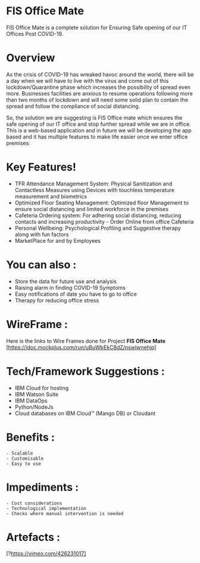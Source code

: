# FIS Office Mate

FIS Office Mate is a complete solution for Ensuring Safe opening of our IT Offices Post COVID-19.  

# Overview  
As the crisis of COVID-19 has wreaked havoc around the world, there will be a day when we will have to live with the virus and come out of this lockdown/Quarantine phase which increases the possibility of spread even more. Businesses facilities are anxious to resume operations following more than two months of lockdown and will need some solid plan to contain the spread and follow the compliance of social distancing.

So, the solution we are suggesting is FIS Office mate which ensures the safe opening of our IT office and stop further spread while we are in office. This is a web-based application and in future we will be developing the app based and it has multiple features to make life easier once we enter office premises: 

# Key Features!

  - TFR Attendance Management System: Physical Sanitization and Contactless Measures using Devices with touchless temperature measurement and biometrics
  -	Optimized Floor Seating Management: Optimized floor Management to ensure social distancing and limited workforce in the premises
  - Cafeteria Ordering system: For adhering social distancing, reducing contacts and increasing productivity - Order Online from office Cafeteria
  - Personal Wellbeing: Psychological Profiling and Suggestive therapy along with fun factors
  - MarketPlace for and by Employees

# You can also :
  - Store the data for future use and analysis 
  - Raising alarm in finding COVID-19 Symptoms
  - Easy notifications of date you have to go to office 
  - Therapy for reducing office stress
   
# WireFrame : 

Here is the links to Wire Frames done for Project **FIS Office Mate** [https://idoc.mockplus.com/run/uBuWbEkC8dZ/nswIwnehjp]

# Tech/Framework Suggestions : 
  -  IBM Cloud for hosting
  -  IBM Watson Suite
  -  IBM DataOps
  -  Python/NodeJs
  - Cloud databases on IBM Cloud™ (Mango DB) or Cloudant
 
# Benefits :
    - Scalable
    - Customisable
    - Easy to use

# Impediments :
    - Cost considerations
    - Technological implementation
    - Checks where manual intervention is needed
  
# Artefacts : 
[?https://vimeo.com/426231017]
